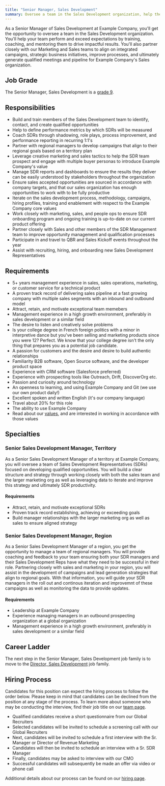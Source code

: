 ```yaml
---
title: "Senior Manager, Sales Development"
summary: Oversee a team in the Sales Development organization, help them perform and exceed expectations by training, coaching, and mentoring them to drive impactful results.
---
```


As a Senior Manager of Sales Development at Example Company, you'll get the opportunity to oversee a team in the Sales Development organization. You'll help your team perform and exceed expectations by training, coaching, and mentoring them to drive impactful results. You'll also partner closely with our Marketing and Sales teams to align on integrated campaigns, strategic business initiatives, improve processes, and ultimately generate qualified meetings and pipeline for Example Company's Sales organization.

## Job Grade

The Senior Manager, Sales Development is a [grade 9](/handbook/total-rewards/compensation/compensation-calculator/#example_company-job-grades).

## Responsibilities

- Build and train members of the Sales Development team to identify, contact, and create qualified opportunities
- Help to define performance metrics by which SDRs will be measured
- Coach SDRs through shadowing, role plays, process improvement, and performance reporting in recurring 1:1's
- Partner with regional managers to develop campaigns that align to their regional goals based on a territory plan
- Leverage creative marketing and sales tactics to help the SDR team prospect and engage with multiple buyer personas to introduce Example Company's value
- Manage SDR reports and dashboards to ensure the results they deliver can be easily understood by stakeholders throughout the organization
- Ensure sales accepted opportunities are sourced in accordance with company targets, and that our sales organization has enough opportunities to work with to be fully productive
- Iterate on the sales development process, methodology, campaigns, hiring profiles, training and enablement with respect to the Example Company core values
- Work closely with marketing, sales, and people ops to ensure SDR onboarding program and ongoing training is up-to-date on our current product offering
- Partner closely with Sales and other members of the SDR Management team to improve opportunity management and qualification processes
- Participate in and travel to QBR and Sales Kickoff events throughout the year
- Assist with recruiting, hiring, and onboarding new Sales Development Representatives

## Requirements

- 5+ years management experience in sales, sales operations, marketing, or customer service for a technical product
- A proven track record of delivering sales pipeline at a fast growing company with multiple sales segments with an inbound and outbound model
- Attract, retain, and motivate exceptional team memebers
- Management experience in a high growth environment, preferably in sales development or a similar field
- The desire to listen and creatively solve problems
- Is your college degree in French foreign politics with a minor in interpretive dance but you've been selling and marketing products since you were 12? Perfect. We know that your college degree isn't the only thing that prepares you as a potential job candidate.
- A passion for customers and the desire and desire to build authentic relationships
- Familiarity B2B software, Open Source software, and the developer product space
- Experience with CRM software (Salesforce preferred)
- Experience with prospecting tools like Outreach, Drift, DiscoverOrg etc.
- Passion and curiosity around technology
- An openness to learning, and using Example Company and Git (we use our own product daily!)
- Excellent spoken and written English (it's our company language)
- Travel about 20% for this role
- The ability to use Example Company
- Read about our [values](/handbook/values/), and are interested in working in accordance with those values

## Specialties

### Senior Sales Development Manager, Territory

As a Senior Sales Development Manager of a territory at Example Company, you will oversee a team of Sales Development Representatives (SDRs) focused on developing qualified opportunities. You will build a clear structure and strategy through working closely with both the sales team and the larger marketing org as well as leveraging data to iterate and improve this strategy and ultimately SDR productivity.

#### Requirements

- Attract, retain, and motivate exceptional SDRs
- Proven track record establishing, achieving or exceeding goals
- Build manager relationships with the larger marketing org as well as sales to ensure aligned strategy

### Senior Sales Development Manager, Region

As a Senior Sales Development Manager of a region, you get the opportunity to manage a team of regional managers. You will provide coaching and feedback to your team ensuring both your SDR managers and their Sales Development Reps have what they need to be successful in their role. Partnering closely with sales and marketing in your region, you will assist in the development of campaigns and lead generation strategies that align to regional goals. With that information, you will guide your SDR managers in the roll out and continous iteration and improvemnt of these campaigns as well as monitoring the data to provide updates.

#### Requirements

- Leadership at Example Company
- Experience managing managers in an outbound prospecting organization at a global organization
- Management experience in a high growth environment, preferably in sales development or a similar field

## Career Ladder

The next step in the Senior Manager, Sales Development job family is to move to the [Director, Sales Development](/job-families/marketing/sales-development-leadership/) job family.

## Hiring Process

Candidates for this position can expect the hiring process to follow the order below. Please keep in mind that candidates can be declined from the position at any stage of the process. To learn more about someone who may be conducting the interview, find their job title on our [team page](/handbook/company/team/).

- Qualified candidates receive a short questionnaire from our Global Recruiters
- Selected candidates will be invited to schedule a screening call with our Global Recruiters
- Next, candidates will be invited to schedule a first interview with the Sr. Manager or Director of Revenue Marketing
- Candidates will then be invited to schedule an interview with a Sr. SDR Manager
- Finally, candidates may be asked to interview with our CMO
- Successful candidates will subsequently be made an offer via video or phone call

Additional details about our process can be found on our [hiring page](/handbook/hiring/).
